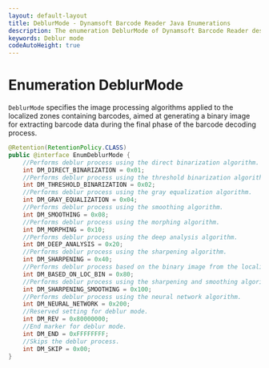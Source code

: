 ```yaml
---
layout: default-layout
title: DeblurMode - Dynamsoft Barcode Reader Java Enumerations
description: The enumeration DeblurMode of Dynamsoft Barcode Reader describes deblur modes that implemented on the localized barcodes.
keywords: Deblur mode
codeAutoHeight: true
---
```


# Enumeration DeblurMode

`DeblurMode` specifies the image processing algorithms applied to the localized zones containing barcodes, aimed at generating a binary image for extracting barcode data during the final phase of the barcode decoding process.

```java
@Retention(RetentionPolicy.CLASS)
public @interface EnumDeblurMode {
    //Performs deblur process using the direct binarization algorithm.
    int DM_DIRECT_BINARIZATION = 0x01;
    //Performs deblur process using the threshold binarization algorithm.
    int DM_THRESHOLD_BINARIZATION = 0x02;
    //Performs deblur process using the gray equalization algorithm.
    int DM_GRAY_EQUALIZATION = 0x04;
    //Performs deblur process using the smoothing algorithm.
    int DM_SMOOTHING = 0x08;
    //Performs deblur process using the morphing algorithm.
    int DM_MORPHING = 0x10;
    //Performs deblur process using the deep analysis algorithm.
    int DM_DEEP_ANALYSIS = 0x20;
    //Performs deblur process using the sharpening algorithm.
    int DM_SHARPENING = 0x40;
    //Performs deblur process based on the binary image from the localization process.
    int DM_BASED_ON_LOC_BIN = 0x80;
    //Performs deblur process using the sharpening and smoothing algorithm.
    int DM_SHARPENING_SMOOTHING = 0x100;
    //Performs deblur process using the neural network algorithm.
    int DM_NEURAL_NETWORK = 0x200;
    //Reserved setting for deblur mode.
    int DM_REV = 0x80000000;
    //End marker for deblur mode.
    int DM_END = 0xFFFFFFFF;
    //Skips the deblur process.
    int DM_SKIP = 0x00;
}
```
